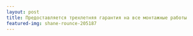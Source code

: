 ```yaml
---
layout: post
title: Предоставляется трехлетняя гарантия на все монтажные работы
featured-img: shane-rounce-205187
---
```



